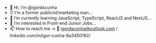 - 👋 Hi, I’m @igordscunha
- ⏰ I'm a former publicist/marketing man...
- 🌱 I’m currently learning JavaScript, TypeScript, ReactJS and NextJS...
- 👀 I’m interested in Front-end Junior Jobs...
- 📫 How to reach me -> 📩 igordscunha@outlook.com / linkedin.com/in/igor-cunha-8a3450192/

